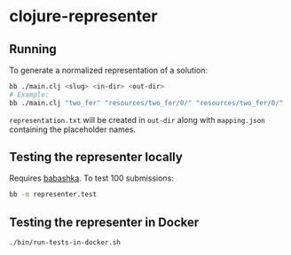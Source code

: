 # clojure-representer

## Running

To generate a normalized representation of a solution:

``` sh
bb ./main.clj <slug> <in-dir> <out-dir>
# Example: 
bb ./main.clj "two_fer" "resources/two_fer/0/" "resources/two_fer/0/"
```

`representation.txt` will be created in `out-dir` along with `mapping.json` containing the placeholder names.

## Testing the representer locally

Requires [babashka](https://github.com/babashka/babashka). To test 100 submissions:

``` sh
bb -m representer.test
```

## Testing the representer in Docker

``` sh
./bin/run-tests-in-docker.sh
```
